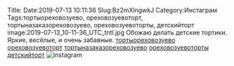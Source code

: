Title:
Date:2019-07-13 10:11:36
Slug:Bz2mXlngwkJ
Category:Инстаграм
Tags:тортыореховозуево, ореховозуевоторт, тортыназаказореховозуево, ореховозуевоторты, детскийторт
image:2019-07-13_10-11-36_UTC_tntl.jpg
Обожаю делать детские тортики. Яркие, весёлые, и очень забавные. 
[тортыореховозуево]({tag}тортыореховозуево) [ореховозуевоторт]({tag}ореховозуевоторт) [тортыназаказореховозуево]({tag}тортыназаказореховозуево) [ореховозуевоторты]({tag}ореховозуевоторты) [детскийторт]({tag}детскийторт)
![instagram]({attach}images/2019-07-13_10-11-36_UTC.jpg)
